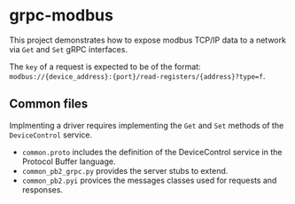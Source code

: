 # grpc-modbus

This project demonstrates how to expose modbus TCP/IP data to a network via `Get` and `Set` gRPC interfaces.

The `key` of a request is expected to be of the format:
`modbus://{device_address}:{port}/read-registers/{address}?type=f`.

## Common files
Implmenting a driver requires implementing the `Get` and `Set` methods of the `DeviceControl` service.

- `common.proto` includes the definition of the DeviceControl service in the Protocol Buffer language.
- `common_pb2_grpc.py` provides the server stubs to extend.
- `common_pb2.pyi` provices the messages classes used for requests and responses.

